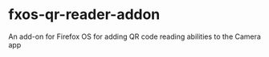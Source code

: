 # fxos-qr-reader-addon
An add-on for Firefox OS for adding QR code reading abilities to the Camera app
